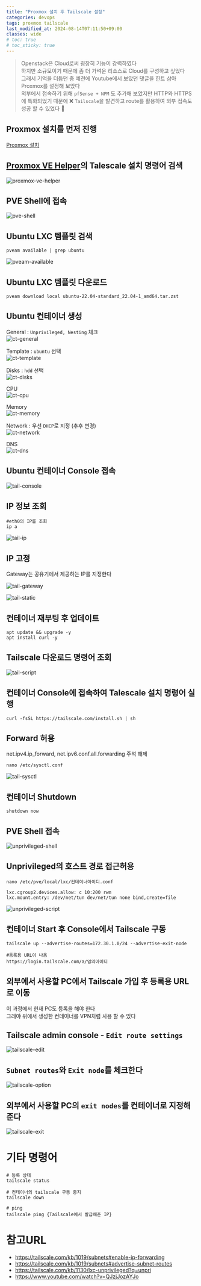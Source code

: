 ```yaml
---
title: "Proxmox 설치 후 Tailscale 설정"
categories: devops
tags: proxmox tailscale
last_modified_at: 2024-08-14T07:11:50+09:00
classes: wide
# toc: true
# toc_sticky: true
---
```


> Openstack은 Cloud로써 굉장히 기능이 강력하였다  
> 하지만 소규모이기 때문에 좀 더 가벼운 리소스로 Cloud를 구성하고 싶었다  
> 그래서 기억을 더듬던 중 예전에 Youtube에서 보았던 댓글을 힌트 삼아 Proxmox를 설정해 보았다  
> 외부에서 접속하기 위해 `pfSense + NPM` 도 추가해 보았지만 HTTP와 HTTPS에 특화되었기 때문에 ❌
> `Tailscale`을 발견하고 route를 활용하여 외부 접속도 성공 할 수 있었다 🔆

## Proxmox 설치를 먼저 진행

[Proxmox 설치](Proxmox)

## [Proxmox VE Helper](https://tteck.github.io/Proxmox)의 Talescale 설치 명령어 검색

![proxmox-ve-helper](/images/2024-08-14-16-54-34.png)

## PVE Shell에 접속

![pve-shell](/images/2024-08-14-16-56-27.png)

## Ubuntu LXC 템플릿 검색

```
pveam available | grep ubuntu
```

![pveam-available](/images/2024-08-14-17-04-05.png)

## Ubuntu LXC 템플릿 다운로드

```
pveam download local ubuntu-22.04-standard_22.04-1_amd64.tar.zst
```

## Ubuntu 컨테이너 생성

General : `Unprivileged, Nesting` 체크  
![ct-general](/images/2024-08-14-17-08-15.png)

Template : `ubuntu` 선택  
![ct-template](/images/2024-08-14-17-09-37.png)

Disks : `hdd` 선택  
![ct-disks](/images/2024-08-14-17-09-59.png)

CPU  
![ct-cpu](/images/2024-08-14-17-10-11.png)

Memory  
![ct-memory](/images/2024-08-14-17-10-23.png)

Network : 우선 `DHCP`로 지정 (추후 변경)  
![ct-network](/images/2024-08-14-17-10-37.png)

DNS  
![ct-dns](/images/2024-08-14-17-10-52.png)

## Ubuntu 컨테이너 Console 접속

![tail-console](/images/2024-08-14-17-16-02.png)

## IP 정보 조회

```
#eth0의 IP를 조회
ip a
```

![tail-ip](/images/2024-08-14-17-17-03.png)

## IP 고정

Gateway는 공유기에서 제공하는 IP를 지정한다

![tail-gateway](/images/2024-08-14-17-20-44.png)

![tail-static](/images/2024-08-14-17-18-42.png)

## 컨테이너 재부팅 후 업데이트

```
apt update && upgrade -y
apt install curl -y
```

## Tailscale 다운로드 명령어 조회

![tail-script](/images/2024-08-14-17-23-37.png)

## 컨테이너 Console에 접속하여 Talescale 설치 명령어 실행

```
curl -fsSL https://tailscale.com/install.sh | sh
```

## Forward 허용

net.ipv4.ip_forward, net.ipv6.conf.all.forwarding 주석 해제

```
nano /etc/sysctl.conf
```

![tail-sysctl](/images/2024-08-14-17-25-47.png)

## 컨테이너 Shutdown

```
shutdown now
```

## PVE Shell 접속

![unprivileged-shell](/images/2024-08-14-17-32-02.png)

## Unprivileged의 호스트 경로 접근허용

```
nano /etc/pve/local/lxc/컨테이너아이디.conf

lxc.cgroup2.devices.allow: c 10:200 rwm
lxc.mount.entry: /dev/net/tun dev/net/tun none bind,create=file
```

![unprivileged-script](/images/2024-08-14-17-30-14.png)

## 컨테이너 Start 후 Console에서 Tailscale 구동

```
tailscale up --advertise-routes=172.30.1.0/24 --advertise-exit-node

#등록용 URL이 나옴
https://login.tailscale.com/a/임의아이디
```

## 외부에서 사용할 PC에서 Tailscale 가입 후 등록용 URL로 이동

이 과정에서 현재 PC도 등록을 해야 한다  
그래야 위에서 생성한 컨테이너를 VPN처럼 사용 할 수 있다

## Tailscale admin console - `Edit route settings`

![tailscale-edit](/images/2024-08-14-18-07-38.png)

## `Subnet routes`와 `Exit node`를 체크한다

![tailscale-option](/images/2024-08-14-18-08-24.png)

## 외부에서 사용할 PC의 `exit nodes`를 컨테이너로 지정해준다

![tailscale-exit](/images/2024-08-14-18-10-51.png)

# 기타 명령어

```
# 등록 상태
tailscale status

# 컨테이너의 tailscale 구동 중지
tailscale down

# ping
tailscale ping {Tailscale에서 발급해준 IP}
```

# 참고URL

- https://tailscale.com/kb/1019/subnets#enable-ip-forwarding
- https://tailscale.com/kb/1019/subnets#advertise-subnet-routes
- https://tailscale.com/kb/1130/lxc-unprivileged?q=unpri
- https://www.youtube.com/watch?v=QJzjJozAYJo
